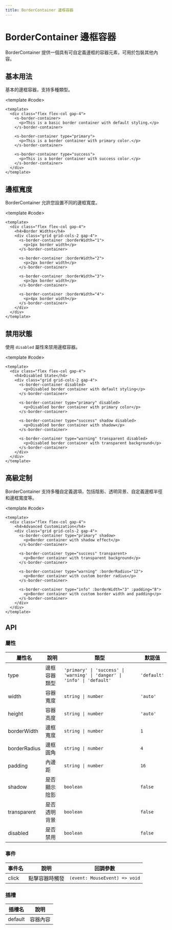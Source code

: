 ```yaml
---
title: BorderContainer 邊框容器
---
```


# BorderContainer 邊框容器

BorderContainer 提供一個具有可自定義邊框的容器元素，可用於包裝其他內容。

## 基本用法

基本的邊框容器，支持多種類型。

<Demo>
  <BasicDemo />
  
  <template #code>

```vue
<template>
  <div class="flex flex-col gap-4">
    <s-border-container>
      <p>This is a basic border container with default styling.</p>
    </s-border-container>

    <s-border-container type="primary">
      <p>This is a border container with primary color.</p>
    </s-border-container>

    <s-border-container type="success">
      <p>This is a border container with success color.</p>
    </s-border-container>
  </div>
</template>
```

  </template>
</Demo>

## 邊框寬度

BorderContainer 允許您設置不同的邊框寬度。

<Demo>
  <StyleDemo />
  
  <template #code>

```vue
<template>
  <div class="flex flex-col gap-4">
    <h4>Border Widths</h4>
    <div class="grid grid-cols-2 gap-4">
      <s-border-container :borderWidth="1">
        <p>1px border width</p>
      </s-border-container>

      <s-border-container :borderWidth="2">
        <p>2px border width</p>
      </s-border-container>

      <s-border-container :borderWidth="3">
        <p>3px border width</p>
      </s-border-container>

      <s-border-container :borderWidth="4">
        <p>4px border width</p>
      </s-border-container>
    </div>
  </div>
</template>
```

  </template>
</Demo>

## 禁用狀態

使用 `disabled` 屬性來禁用邊框容器。

<Demo>
  <DisabledDemo />
  
  <template #code>

```vue
<template>
  <div class="flex flex-col gap-4">
    <h4>Disabled State</h4>
    <div class="grid grid-cols-2 gap-4">
      <s-border-container disabled>
        <p>Disabled border container with default styling</p>
      </s-border-container>

      <s-border-container type="primary" disabled>
        <p>Disabled border container with primary color</p>
      </s-border-container>

      <s-border-container type="success" shadow disabled>
        <p>Disabled border container with shadow</p>
      </s-border-container>

      <s-border-container type="warning" transparent disabled>
        <p>Disabled border container with transparent background</p>
      </s-border-container>
    </div>
  </div>
</template>
```

  </template>
</Demo>

## 高級定制

BorderContainer 支持多種自定義選項，包括陰影、透明背景、自定義邊框半徑和邊框寬度等。

<Demo>
  <CustomizationDemo />
  
  <template #code>

```vue
<template>
  <div class="flex flex-col gap-4">
    <h4>Advanced Customization</h4>
    <div class="grid grid-cols-2 gap-4">
      <s-border-container type="primary" shadow>
        <p>Border container with shadow effect</p>
      </s-border-container>

      <s-border-container type="success" transparent>
        <p>Border container with transparent background</p>
      </s-border-container>

      <s-border-container type="warning" :borderRadius="12">
        <p>Border container with custom border radius</p>
      </s-border-container>

      <s-border-container type="info" :borderWidth="3" :padding="8">
        <p>Border container with custom border width and padding</p>
      </s-border-container>
    </div>
  </div>
</template>
```

  </template>
</Demo>

## API

### 屬性

| 屬性名       | 說明         | 類型                                                                     | 默認值      |
| ------------ | ------------ | ------------------------------------------------------------------------ | ----------- |
| type         | 邊框容器類型 | `'primary' \| 'success' \| 'warning' \| 'danger' \| 'info' \| 'default'` | `'default'` |
| width        | 容器寬度     | `string \| number`                                                       | `'auto'`    |
| height       | 容器高度     | `string \| number`                                                       | `'auto'`    |
| borderWidth  | 邊框寬度     | `string \| number`                                                       | `1`         |
| borderRadius | 邊框圓角     | `string \| number`                                                       | `4`         |
| padding      | 內邊距       | `string \| number`                                                       | `16`        |
| shadow       | 是否顯示陰影 | `boolean`                                                                | `false`     |
| transparent  | 是否透明背景 | `boolean`                                                                | `false`     |
| disabled     | 是否禁用     | `boolean`                                                                | `false`     |

### 事件

| 事件名 | 說明           | 回調參數                      |
| ------ | -------------- | ----------------------------- |
| click  | 點擊容器時觸發 | `(event: MouseEvent) => void` |

### 插槽

| 插槽名  | 說明     |
| ------- | -------- |
| default | 容器內容 |

<script setup>
import { SHConfigProvider } from '@/index'
import BasicDemo from '@/components/BorderContainer/demos/BasicDemo.vue'
import StyleDemo from '@/components/BorderContainer/demos/StyleDemo.vue'
import DisabledDemo from '@/components/BorderContainer/demos/DisabledDemo.vue'
import CustomizationDemo from '@/components/BorderContainer/demos/CustomizationDemo.vue'
</script>
